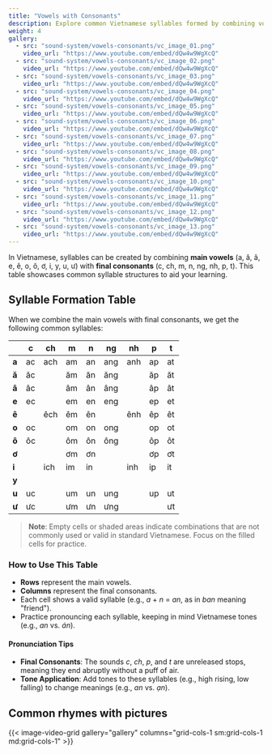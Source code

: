 ```yaml
---
title: "Vowels with Consonants"
description: Explore common Vietnamese syllables formed by combining vowels with final consonants.
weight: 4
gallery:
  - src: "sound-system/vowels-consonants/vc_image_01.png"
    video_url: "https://www.youtube.com/embed/dQw4w9WgXcQ"
  - src: "sound-system/vowels-consonants/vc_image_02.png"
    video_url: "https://www.youtube.com/embed/dQw4w9WgXcQ"
  - src: "sound-system/vowels-consonants/vc_image_03.png"
    video_url: "https://www.youtube.com/embed/dQw4w9WgXcQ"
  - src: "sound-system/vowels-consonants/vc_image_04.png"
    video_url: "https://www.youtube.com/embed/dQw4w9WgXcQ"
  - src: "sound-system/vowels-consonants/vc_image_05.png"
    video_url: "https://www.youtube.com/embed/dQw4w9WgXcQ"
  - src: "sound-system/vowels-consonants/vc_image_06.png"
    video_url: "https://www.youtube.com/embed/dQw4w9WgXcQ"
  - src: "sound-system/vowels-consonants/vc_image_07.png"
    video_url: "https://www.youtube.com/embed/dQw4w9WgXcQ"
  - src: "sound-system/vowels-consonants/vc_image_08.png"
    video_url: "https://www.youtube.com/embed/dQw4w9WgXcQ"
  - src: "sound-system/vowels-consonants/vc_image_09.png"
    video_url: "https://www.youtube.com/embed/dQw4w9WgXcQ"
  - src: "sound-system/vowels-consonants/vc_image_10.png"
    video_url: "https://www.youtube.com/embed/dQw4w9WgXcQ"
  - src: "sound-system/vowels-consonants/vc_image_11.png"
    video_url: "https://www.youtube.com/embed/dQw4w9WgXcQ"
  - src: "sound-system/vowels-consonants/vc_image_12.png"
    video_url: "https://www.youtube.com/embed/dQw4w9WgXcQ"
  - src: "sound-system/vowels-consonants/vc_image_13.png"
    video_url: "https://www.youtube.com/embed/dQw4w9WgXcQ"
---
```


In Vietnamese, syllables can be created by combining **main vowels** (a, ă, â, e, ê, o, ô, ơ, i, y, u, ư) with **final consonants** (c, ch, m, n, ng, nh, p, t). This table showcases common syllable structures to aid your learning.

## Syllable Formation Table

When we combine the main vowels with final consonants, we get the following common syllables:

|     | c   | ch  | m   | n   | ng  | nh  | p   | t   |
|-----|-----|-----|-----|-----|-----|-----|-----|-----|
| **a**  | ac  | ach | am  | an  | ang | anh | ap  | at  |
| **ă**  | ăc  |     | ăm  | ăn  | ăng |     | ăp  | ăt  |
| **â**  | âc  |     | âm  | ân  | âng |     | âp  | ât  |
| **e**  | ec  |     | em  | en  | eng |     | ep  | et  |
| **ê**  |  | êch | êm  | ên  |  | ênh | êp  | êt  |
| **o**  | oc  |     | om  | on  | ong |     | op  | ot  |
| **ô**  | ôc  |     | ôm  | ôn  | ông |     | ôp  | ôt  |
| **ơ**  |   |     | ơm  | ơn  |  |     | ơp  | ơt  |
| **i**  |   | ich | im  | in  |  | inh | ip  | it  |
| **y**  |   |     |   |   |  |  |   |   |
| **u**  | uc  |     | um  | un  | ung |     | up  | ut  |
| **ư**  | ưc  |     | ưm  | ưn  | ưng |     |   | ưt  |

> **Note**: Empty cells or shaded areas indicate combinations that are not commonly used or valid in standard Vietnamese. Focus on the filled cells for practice.

### How to Use This Table

- **Rows** represent the main vowels.
- **Columns** represent the final consonants.
- Each cell shows a valid syllable (e.g., *a* + *n* = *an*, as in *ban* meaning "friend").
- Practice pronouncing each syllable, keeping in mind Vietnamese tones (e.g., *an* vs. *án*).

#### Pronunciation Tips

- **Final Consonants**: The sounds *c*, *ch*, *p*, and *t* are unreleased stops, meaning they end abruptly without a puff of air.
- **Tone Application**: Add tones to these syllables (e.g., high rising, low falling) to change meanings (e.g., *an* vs. *ạn*).

## Common rhymes with pictures

{{< image-video-grid gallery="gallery" columns="grid-cols-1 sm:grid-cols-1 md:grid-cols-1" >}}